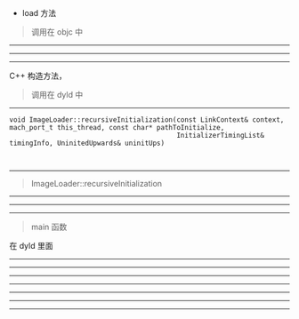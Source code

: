 + load 方法

> 调用在 objc 中


<hr>

<hr>


<hr>



C++ 构造方法，


> 调用在 dyld 中 



<hr>

```
void ImageLoader::recursiveInitialization(const LinkContext& context, mach_port_t this_thread, const char* pathToInitialize,
                                          InitializerTimingList& timingInfo, UninitedUpwards& uninitUps)
                                          
                                          
```

<hr>



> ImageLoader::recursiveInitialization

<hr>






<hr>

<hr>



>  main 函数


在 dyld 里面


<hr>







<hr>

<hr>


<hr>









<hr>

<hr>


<hr>



